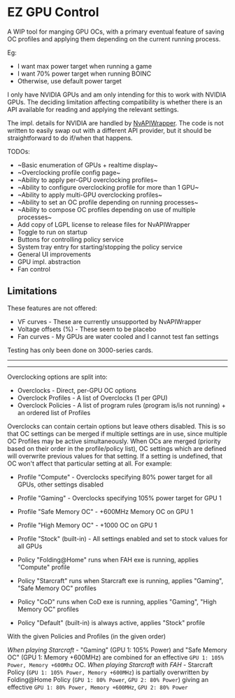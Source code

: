 # EZ GPU Control

A WIP tool for manging GPU OCs, with a primary eventual feature of saving OC profiles and applying them depending on the current running process.

Eg:

- I want max power target when running a game
- I want 70% power target when running BOINC
- Otherwise, use default power target

I only have NVIDIA GPUs and am only intending for this to work with NVIDIA GPUs. The deciding limitation affecting compatibility is whether there is an API available for reading and applying the relevant settings.

The impl. details for NVIDIA are handled by [NvAPIWrapper](https://github.com/falahati/NvAPIWrapper). The code is not written to easily swap out with a different API provider, but it should be straightforward to do if/when that happens.


TODOs:

- ~Basic enumeration of GPUs + realtime display~
- ~Overclocking profile config page~
- ~Ability to apply per-GPU overclocking profiles~
- ~Ability to configure overclocking profile for more than 1 GPU~
- ~Ability to apply multi-GPU overclocking profiles~
- ~Ability to set an OC profile depending on running processes~
- ~Ability to compose OC profiles depending on use of multiple processes~
- Add copy of LGPL license to release files for NvAPIWrapper
- Toggle to run on startup
- Buttons for controlling policy service
- System tray entry for starting/stopping the policy service
- General UI improvements
- GPU impl. abstraction
- Fan control

## Limitations

These features are not offered:

- VF curves - These are currently unsupported by NvAPIWrapper
- Voltage offsets (%) - These seem to be placebo
- Fan curves - My GPUs are water cooled and I cannot test fan settings

Testing has only been done on 3000-series cards.

---



---

Overclocking options are split into:

- Overclocks - Direct, per-GPU OC options
- Overclock Profiles - A list of Overclocks (1 per GPU)
- Overclock Policies - A list of program rules (program is/is not running) + an ordered list of Profiles

Overclocks can contain certain options but leave others disabled. This is so that OC settings can be merged if multiple settings are in
use, since multiple OC Profiles may be active simultaneously. When OCs are merged (priority based on their order in the profile/policy list),
OC settings which are defined will overwrite previous values for that setting. If a setting is undefined, that OC won't affect that
particular setting at all. For example:

- Profile "Compute" - Overclocks specifying 80% power target for all GPUs, other settings disabled
- Profile "Gaming" - Overclocks specifying 105% power target for GPU 1
- Profile "Safe Memory OC" - +600MHz Memory OC on GPU 1
- Profile "High Memory OC" - +1000 OC on GPU 1
- Profile "Stock" (built-in) - All settings enabled and set to stock values for all GPUs

- Policy "Folding@Home" runs when FAH exe is running, applies "Compute" profile
- Policy "Starcraft" runs when Starcraft exe is running, applies "Gaming", "Safe Memory OC" profiles
- Policy "CoD" runs when CoD exe is running, applies "Gaming", "High Memory OC" profiles
- Policy "Default" (built-in) is always active, applies "Stock" profile

With the given Policies and Profiles (in the given order)

_When playing Starcraft_ - "Gaming" (GPU 1: 105% Power) and "Safe Memory OC" (GPU 1: Memory +600MHz) are combined for an effective `GPU 1: 105% Power, Memory +600Mhz` OC.
_When playing Starcraft with FAH_ - Starcraft Policy (`GPU 1: 105% Power, Memory +600MHz`) is partially overwritten by Folding@Home Policy (`GPU 1: 80% Power`, `GPU 2: 80% Power`) giving an effective `GPU 1: 80% Power, Memory +600MHz`, `GPU 2: 80% Power`
